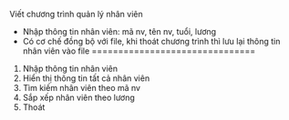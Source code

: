 Viết chương trình quản lý nhân viên 
- Nhập thông tin nhân viên: mã nv, tên nv, tuổi, lương
- Có cơ chế đồng bộ với file, khi thoát chương trình thì lưu lại thông tin nhân viên vào file
===============================
1. Nhập thông tin nhân viên
2. Hiển thị thông tin tất cả nhân viên
3. Tìm kiếm nhân viên theo mã nv
4. Sắp xếp nhân viên theo lương
5. Thoát